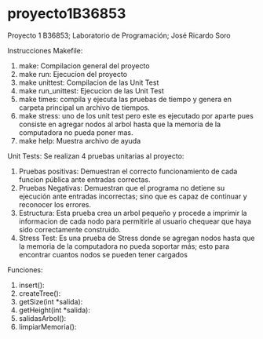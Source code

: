 # proyecto1B36853

Proyecto 1 B36853; Laboratorio de Programación; José Ricardo Soro

Instrucciones Makefile:

1. make: Compilacion general del proyecto
2. make run: Ejecucion del proyecto
3. make unittest: Compilacion de las Unit Test
4. make run_unittest: Ejecucion de las Unit Test
5. make times: compila y ejecuta las pruebas de tiempo y genera en carpeta principal un archivo de tiempos.
6. make stress: uno de los unit test pero este es ejecutado por aparte pues consiste en agregar nodos al arbol hasta que la memoria de la computadora no pueda poner mas.
6. make help: Muestra archivo de ayuda

Unit Tests:
Se realizan 4 pruebas unitarias al proyecto:
1. Pruebas positivas: Demuestran el correcto funcionamiento de cada funcion pública ante entradas correctas.
2. Pruebas Negativas: Demuestran que el programa no detiene su ejecución ante entradas incorrectas; sino que es capaz de continuar y reconocer los errores.
3. Estructura: Esta prueba crea un arbol pequeño y procede a imprimir la informacion de cada nodo para permitirle al usuario chequear que haya sido correctamente construido.
4. Stress Test: Es una prueba de Stress donde se agregan nodos hasta que la memoria de la computadora no pueda soportar más; esto para encontrar cuantos nodos se pueden tener cargados


Funciones:
1. insert():
2. createTree():
3. getSize(int *salida):
4. getHeight(int *salida):
5. salidasArbol():
6. limpiarMemoria():
